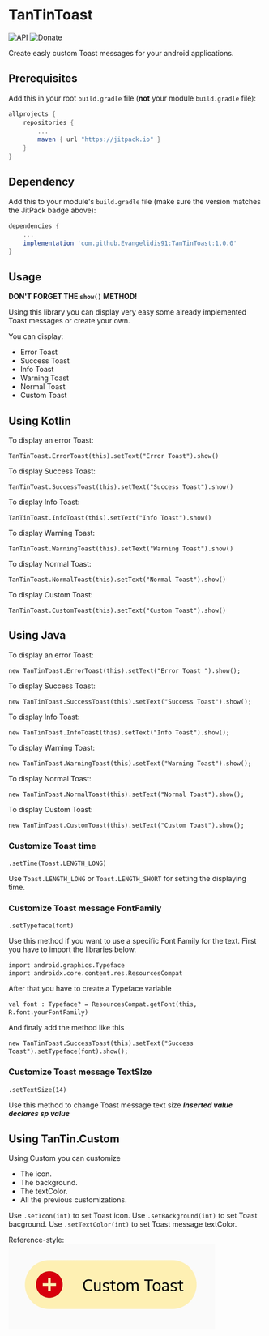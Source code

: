 # TanTinToast
[![API](https://img.shields.io/badge/API-14%2B-brightgreen.svg?style=flat)](https://android-arsenal.com/api?level=15)  [![Donate](https://img.shields.io/badge/Donate-PayPal-green.svg)](https://www.paypal.me/grenderg)

Create easly custom Toast messages for your android applications.

## Prerequisites

Add this in your root `build.gradle` file (**not** your module `build.gradle` file):

```gradle
allprojects {
	repositories {
		...
		maven { url "https://jitpack.io" }
	}
}
```

## Dependency

Add this to your module's `build.gradle` file (make sure the version matches the JitPack badge above):

```gradle
dependencies {
	...
	implementation 'com.github.Evangelidis91:TanTinToast:1.0.0'
}
```

## Usage

**DON'T FORGET THE `show()` METHOD!**

Using this library you can display very easy some already implemented Toast messages or create your own.

You can display:
* Error Toast
* Success Toast
* Info Toast
* Warning Toast
* Normal Toast
* Custom Toast


## Using Kotlin

To display an error Toast:
``` 
TanTinToast.ErrorToast(this).setText("Error Toast").show()
```

To display Success Toast:
``` 
TanTinToast.SuccessToast(this).setText("Success Toast").show()
```

To display Info Toast:
``` 
TanTinToast.InfoToast(this).setText("Info Toast").show()
```

To display Warning Toast:
``` 
TanTinToast.WarningToast(this).setText("Warning Toast").show()
```

To display Normal Toast:
``` 
TanTinToast.NormalToast(this).setText("Normal Toast").show()
```

To display Custom Toast:
``` 
TanTinToast.CustomToast(this).setText("Custom Toast").show()
```

## Using Java

To display an error Toast:
``` 
new TanTinToast.ErrorToast(this).setText("Error Toast ").show();
```

To display Success Toast:
``` 
new TanTinToast.SuccessToast(this).setText("Success Toast").show();
```

To display Info Toast:
``` 
new TanTinToast.InfoToast(this).setText("Info Toast").show();
```

To display Warning Toast:
``` 
new TanTinToast.WarningToast(this).setText("Warning Toast").show();
```

To display Normal Toast:
``` 
new TanTinToast.NormalToast(this).setText("Normal Toast").show();
```

To display Custom Toast:
``` 
new TanTinToast.CustomToast(this).setText("Custom Toast").show();
```

### Customize Toast time
```
.setTime(Toast.LENGTH_LONG)
```
Use ```Toast.LENGTH_LONG``` or ```Toast.LENGTH_SHORT``` for setting the displaying time.



### Customize Toast message FontFamily
```
.setTypeface(font)
```
Use this method if you want to use a specific Font Family for the text. First you have to import the libraries below.
```
import android.graphics.Typeface
import androidx.core.content.res.ResourcesCompat
```
After that you have to create a Typeface variable
```
val font : Typeface? = ResourcesCompat.getFont(this, R.font.yourFontFamily)
```
And finaly add the method like this
```
new TanTinToast.SuccessToast(this).setText("Success Toast").setTypeface(font).show();
```


### Customize Toast message TextSIze
```
.setTextSize(14)
```
Use this method to change Toast message text size ***Inserted value declares sp value***



## Using TanTin.Custom
Using Custom you can customize
* The icon.
* The background.
* The textColor.
* All the previous customizations.

Use ```.setIcon(int)``` to set Toast icon.
Use ```.setBAckground(int)``` to set Toast bacground.
Use ```.setTextColor(int)``` to set Toast message textColor.

Reference-style: 
![alt text][logo]


[logo]: https://github.com/Evangelidis91/TanTinToast/blob/master/app/src/main/res/drawable/custom.png 
